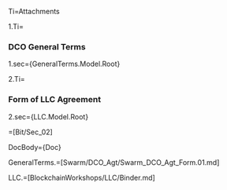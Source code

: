 Ti=Attachments

1.Ti=<h3>DCO General Terms</h3>

1.sec={GeneralTerms.Model.Root}

2.Ti=<h3>Form of LLC Agreement</h3>

2.sec={LLC.Model.Root}

=[Bit/Sec_02]

DocBody={Doc}

GeneralTerms.=[Swarm/DCO_Agt/Swarm_DCO_Agt_Form.01.md]

LLC.=[BlockchainWorkshops/LLC/Binder.md]